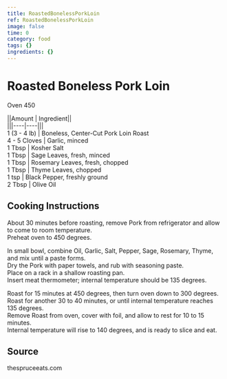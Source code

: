 ```yaml
---
title: RoastedBonelessPorkLoin
ref: RoastedBonelessPorkLoin
image: false
time: 0
category: food
tags: {}
ingredients: {}
---
```

# Roasted Boneless Pork Loin  
  
Oven 450  
  
||Amount | Ingredient||  
|||----|----|||  
1 (3 - 4 lb) | Boneless, Center-Cut Pork Loin Roast  
4 - 5 Cloves | Garlic, minced  
1 Tbsp | Kosher Salt  
1 Tbsp | Sage Leaves, fresh, minced  
1 Tbsp | Rosemary Leaves, fresh, chopped  
1 Tbsp | Thyme Leaves, chopped  
1 tsp | Black Pepper, freshly ground  
2 Tbsp | Olive Oil  
  
## Cooking Instructions  
  
About 30 minutes before roasting, remove Pork from refrigerator and allow to come to room temperature.  
Preheat oven to 450 degrees.  
  
In small bowl, combine Oil, Garlic, Salt, Pepper, Sage, Rosemary, Thyme, and mix until a paste forms.  
Dry the Pork with paper towels, and rub with seasoning paste.  
Place on a rack in a shallow roasting pan.  
Insert meat thermometer; internal temperature should be 135 degrees.  
  
Roast for 15 minutes at 450 degrees, then turn oven down to 300 degrees.  
Roast for another 30 to 40 minutes, or until internal temperature reaches 135 degrees.  
Remove Roast from oven, cover with foil, and allow to rest for 10 to 15 minutes.  
Internal temperature will rise to 140 degrees, and is ready to slice and eat.  
  
## Source  
thespruceeats.com  
  
  